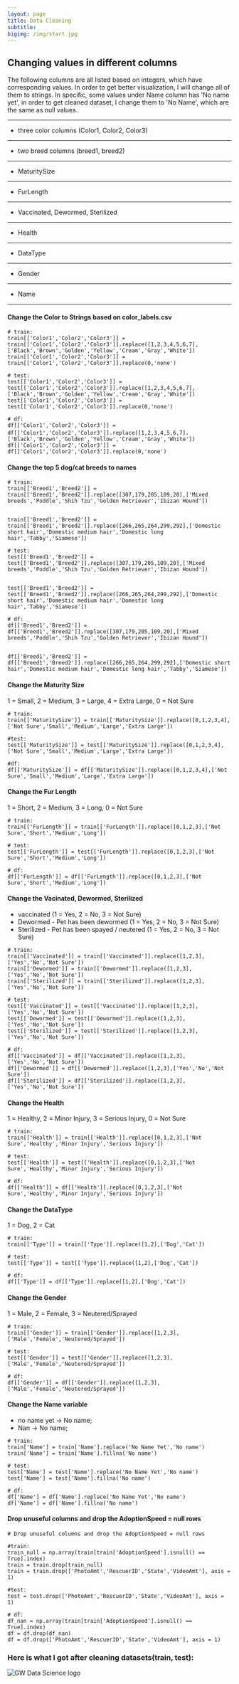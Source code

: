 ```yaml
---
layout: page
title: Data Cleaning
subtitle: 
bigimg: /img/start.jpg
---
```

## Changing values in different columns

The following columns are all listed based on integers, which have corresponding values. In order to get better visualization, I will change all of them to strings. In specific, some values under Name column has 'No name yet', in order to get cleaned dataset, I change them to 'No Name', which are the same as null values. 

---
- three color columns (Color1, Color2, Color3)
---
- two breed columns (breed1, breed2)
---
- MaturitySize
---
- FurLength
---
- Vaccinated, Dewormed, Sterilized
---
- Health
---
- DataType
---
- Gender
---
- Name
---



#### Change the Color to Strings based on color_labels.csv

```
# train:
train[['Color1','Color2','Color3']] = train[['Color1','Color2','Color3']].replace([1,2,3,4,5,6,7], ['Black','Brown','Golden','Yellow','Cream','Gray','White'])
train[['Color1','Color2','Color3']] = train[['Color1','Color2','Color3']].replace(0,'none')

# test:
test[['Color1','Color2','Color3']] = test[['Color1','Color2','Color3']].replace([1,2,3,4,5,6,7],['Black','Brown','Golden','Yellow','Cream','Gray','White'])
test[['Color1','Color2','Color3']] = test[['Color1','Color2','Color3']].replace(0,'none')

# df:
df[['Color1','Color2','Color3']] = df[['Color1','Color2','Color3']].replace([1,2,3,4,5,6,7]，['Black','Brown','Golden','Yellow','Cream','Gray','White'])
df[['Color1','Color2','Color3']] = df[['Color1','Color2','Color3']].replace(0,'none')
```

#### Change the top 5 dog/cat breeds to names

```
# train:
train[['Breed1','Breed2']] = train[['Breed1','Breed2']].replace([307,179,205,109,20],['Mixed breeds','Poddle','Shih Tzu','Golden Retriever','Ibizan Hound'])


train[['Breed1','Breed2']] = train[['Breed1','Breed2']].replace([266,265,264,299,292],['Domestic short hair','Domestic medium hair','Domestic long hair','Tabby','Siamese'])

# test:
test[['Breed1','Breed2']] = test[['Breed1','Breed2']].replace([307,179,205,109,20],['Mixed breeds','Poddle','Shih Tzu','Golden Retriever','Ibizan Hound'])


test[['Breed1','Breed2']] = test[['Breed1','Breed2']].replace([266,265,264,299,292],['Domestic short hair','Domestic medium hair','Domestic long hair','Tabby','Siamese'])

# df:
df[['Breed1','Breed2']] = df[['Breed1','Breed2']].replace([307,179,205,109,20],['Mixed breeds','Poddle','Shih Tzu','Golden Retriever','Ibizan Hound'])


df[['Breed1','Breed2']] = df[['Breed1','Breed2']].replace([266,265,264,299,292],['Domestic short hair','Domestic medium hair','Domestic long hair','Tabby','Siamese'])
```

#### Change the Maturity Size
1 = Small, 2 = Medium, 3 = Large, 4 = Extra Large, 0 = Not Sure

```
# train:
train[['MaturitySize']] = train[['MaturitySize']].replace([0,1,2,3,4],['Not Sure','Small','Medium','Large','Extra Large'])

#test:
test[['MaturitySize']] = test[['MaturitySize']].replace([0,1,2,3,4],['Not Sure','Small','Medium','Large','Extra Large'])

#df:
df[['MaturitySize']] = df[['MaturitySize']].replace([0,1,2,3,4],['Not Sure','Small','Medium','Large','Extra Large'])
```

#### Change the Fur Length
1 = Short, 2 = Medium, 3 = Long, 0 = Not Sure

```
# train:
train[['FurLength']] = train[['FurLength']].replace([0,1,2,3],['Not Sure','Short','Medium','Long'])

# test:
test[['FurLength']] = test[['FurLength']].replace([0,1,2,3],['Not Sure','Short','Medium','Long'])

# df:
df[['FurLength']] = df[['FurLength']].replace([0,1,2,3],['Not Sure','Short','Medium','Long'])
```

#### Change the Vacinated, Dewormed, Sterilized
* vaccinated (1 = Yes, 2 = No, 3 = Not Sure)
* Dewormed - Pet has been dewormed (1 = Yes, 2 = No, 3 = Not Sure)
* Sterilized - Pet has been spayed / neutered (1 = Yes, 2 = No, 3 = Not Sure)

```
# train:
train[['Vaccinated']] = train[['Vaccinated']].replace([1,2,3],['Yes','No','Not Sure'])
train[['Dewormed']] = train[['Dewormed']].replace([1,2,3],['Yes','No','Not Sure'])
train[['Sterilized']] = train[['Sterilized']].replace([1,2,3],['Yes','No','Not Sure'])

# test:
test[['Vaccinated']] = test[['Vaccinated']].replace([1,2,3],['Yes','No','Not Sure'])
test[['Dewormed']] = test[['Dewormed']].replace([1,2,3],['Yes','No','Not Sure'])
test[['Sterilized']] = test[['Sterilized']].replace([1,2,3],['Yes','No','Not Sure'])

# df:
df[['Vaccinated']] = df[['Vaccinated']].replace([1,2,3],['Yes','No','Not Sure'])
df[['Dewormed']] = df[['Dewormed']].replace([1,2,3],['Yes','No','Not Sure'])
df[['Sterilized']] = df[['Sterilized']].replace([1,2,3],['Yes','No','Not Sure'])
```

#### Change the Health
1 = Healthy, 2 = Minor Injury, 3 = Serious Injury, 0 = Not Sure

```
# train:
train[['Health']] = train[['Health']].replace([0,1,2,3],['Not Sure','Healthy','Minor Injury','Serious Injury'])

# test:
test[['Health']] = test[['Health']].replace([0,1,2,3],['Not Sure','Healthy','Minor Injury','Serious Injury'])

# df:
df[['Health']] = df[['Health']].replace([0,1,2,3],['Not Sure','Healthy','Minor Injury','Serious Injury'])
```

#### Change the DataType
1 = Dog, 2 = Cat

```
# train:
train[['Type']] = train[['Type']].replace([1,2],['Dog','Cat'])

# test:
test[['Type']] = test[['Type']].replace([1,2],['Dog','Cat'])

# df:
df[['Type']] = df[['Type']].replace([1,2],['Dog','Cat'])
```

#### Change the Gender
1 = Male, 2 = Female, 3 = Neutered/Sprayed

```
# train:
train[['Gender']] = train[['Gender']].replace([1,2,3],['Male','Female','Neutered/Sprayed'])

# test:
test[['Gender']] = test[['Gender']].replace([1,2,3],['Male','Female','Neutered/Sprayed'])

# df:
df[['Gender']] = df[['Gender']].replace([1,2,3],['Male','Female','Neutered/Sprayed'])
```

#### Change the Name variable
* no name yet -> No name;
* Nan -> No name;

```
# train:
train['Name'] = train['Name'].replace('No Name Yet','No name')
train['Name'] = train['Name'].fillna('No name')

# test:
test['Name'] = test['Name'].replace('No Name Yet','No name')
test['Name'] = test['Name'].fillna('No name')

# df:
df['Name'] = df['Name'].replace('No Name Yet','No name')
df['Name'] = df['Name'].fillna('No name')
```

#### Drop unuseful columns and drop the AdoptionSpeed = null rows

```
# Drop unuseful columns and drop the AdoptionSpeed = null rows

#train: 
train_null = np.array(train[train['AdoptionSpeed'].isnull() == True].index)
train = train.drop(train_null)
train = train.drop(['PhotoAmt','RescuerID','State','VideoAmt'], axis = 1)

#test:
test = test.drop(['PhotoAmt','RescuerID','State','VideoAmt'], axis = 1)

# df:
df_nan = np.array(train[train['AdoptionSpeed'].isnull() == True].index)
df = df.drop(df_nan)
df = df.drop(['PhotoAmt','RescuerID','State','VideoAmt'], axis = 1)
```


### Here is what I got after cleaning datasets(train, test):

![GW Data Science logo](/img/cleaned-data.png)
